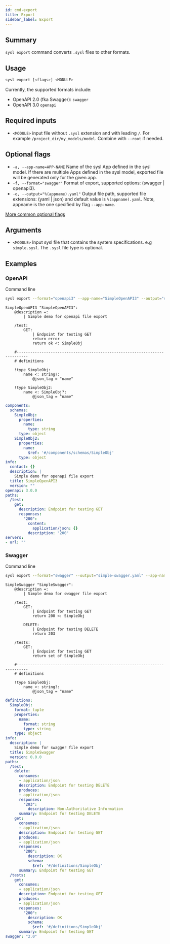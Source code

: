 ```yaml
---
id: cmd-export
title: Export
sidebar_label: Export
---
```


## Summary

`sysl export` command converts `.sysl` files to other formats.

## Usage

```bash
sysl export [<flags>] <MODULE>
```

Currently, the supported formats include:

- OpenAPI 2.0 (fka Swagger): `swagger`
- OpenAPI 3.0 `openapi`

## Required inputs

- `<MODULE>` input file without `.sysl` extension and with leading `/`. For example `/project_dir/my_models/model`. Combine with `--root` if needed.

## Optional flags

- `-a, --app-name=APP-NAME` Name of the sysl App defined in the sysl model. If there are multiple Apps defined in the sysl model, exported file will be generated only for the given app.
- `-f, --format="swagger"` Format of export, supported options: (swagger | openapi3).
- `-o, --output="%(appname).yaml"` Output file path, supported file extensions: (yaml | json) and default value is `%(appname).yaml`. Note, appname is the one specified by flag `--app-name`.

[More common optional flags](common-flags)

## Arguments

- `<MODULE>` Input sysl file that contains the system specifications. e.g `simple.sysl`. The `.sysl` file type is optional.

## Examples

### OpenAPI

Command line

```bash
sysl export --format="openapi3" --app-name="SimpleOpenAPI3" --output="simple-openapi3.yaml" simple-openapi3.sysl
```

```sysl title="Input Sysl file: simple-openapi3.sysl"
SimpleOpenAPI3 "SimpleOpenAPI3":
    @description =:
        | Simple demo for openapi file export

    /test:
        GET:
            | Endpoint for testing GET
            return error
            return ok <: SimpleObj

    #---------------------------------------------------------------------------
    # definitions

    !type SimpleObj:
        name <: string?:
            @json_tag = "name"

    !type SimpleObj2:
        name <: SimpleObj?:
            @json_tag = "name"
```

```yaml title="Output OpenAPI3 file: simple-openapi3.yaml"
components:
  schemas:
    SimpleObj:
      properties:
        name:
          type: string
      type: object
    SimpleObj2:
      properties:
        name:
          $ref: '#/components/schemas/SimpleObj'
      type: object
info:
  contact: {}
  description: |
    Simple demo for openapi file export
  title: SimpleOpenAPI3
  version: ""
openapi: 3.0.0
paths:
  /test:
    get:
      description: Endpoint for testing GET
      responses:
        "200":
          content:
            application/json: {}
          description: "200"
servers:
- url: ""
```

### Swagger

Command line

```bash
sysl export --format="swagger" --output="simple-swagger.yaml" --app-name="SimpleSwagger" simple-swagger.sysl
```

```sysl title="Input Sysl file: simple-swagger.sysl"
SimpleSwagger "SimpleSwagger":
    @description =:
        | Simple demo for swagger file export

    /test:
        GET:
            | Endpoint for testing GET
            return 200 <: SimpleObj

        DELETE:
            | Endpoint for testing DELETE
            return 203        

    /tests:
        GET:
            | Endpoint for testing GET
            return set of SimpleObj        

    #---------------------------------------------------------------------------
    # definitions

    !type SimpleObj:
        name <: string?:
            @json_tag = "name"
```

```yaml title="Output Swagger file: simple-swagger.yaml"
definitions:
  SimpleObj:
    format: tuple
    properties:
      name:
        format: string
        type: string
    type: object
info:
  description: |
    Simple demo for swagger file export
  title: SimpleSwagger
  version: 0.0.0
paths:
  /test:
    delete:
      consumes:
      - application/json
      description: Endpoint for testing DELETE
      produces:
      - application/json
      responses:
        "203":
          description: Non-Authoritative Information
      summary: Endpoint for testing DELETE
    get:
      consumes:
      - application/json
      description: Endpoint for testing GET
      produces:
      - application/json
      responses:
        "200":
          description: OK
          schema:
            $ref: '#/definitions/SimpleObj'
      summary: Endpoint for testing GET
  /tests:
    get:
      consumes:
      - application/json
      description: Endpoint for testing GET
      produces:
      - application/json
      responses:
        "200":
          description: OK
          schema:
            $ref: '#/definitions/SimpleObj'
      summary: Endpoint for testing GET
swagger: "2.0"
```
